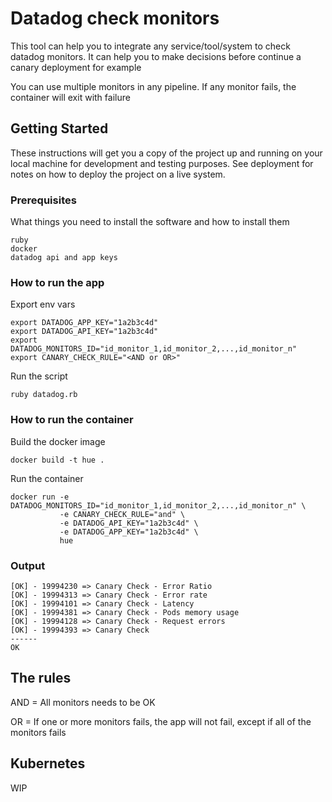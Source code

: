# Datadog check monitors

This tool can help you to integrate any service/tool/system to check datadog monitors. It can help you to make decisions before continue a canary deployment for example

You can use multiple monitors in any pipeline. If any monitor fails, the container will exit with failure


## Getting Started

These instructions will get you a copy of the project up and running on your local machine for development and testing purposes. See deployment for notes on how to deploy the project on a live system.

### Prerequisites

What things you need to install the software and how to install them

```
ruby
docker
datadog api and app keys
```

### How to run the app

Export env vars

```
export DATADOG_APP_KEY="1a2b3c4d"
export DATADOG_API_KEY="1a2b3c4d"
export DATADOG_MONITORS_ID="id_monitor_1,id_monitor_2,...,id_monitor_n"
export CANARY_CHECK_RULE="<AND or OR>"
```

Run the script

```
ruby datadog.rb
```

### How to run the container

Build the docker image

```
docker build -t hue .
```

Run the container

```
docker run -e DATADOG_MONITORS_ID="id_monitor_1,id_monitor_2,...,id_monitor_n" \
           -e CANARY_CHECK_RULE="and" \
           -e DATADOG_API_KEY="1a2b3c4d" \
           -e DATADOG_APP_KEY="1a2b3c4d" \
           hue
```

### Output

```
[OK] - 19994230 => Canary Check - Error Ratio
[OK] - 19994313 => Canary Check - Error rate
[OK] - 19994101 => Canary Check - Latency
[OK] - 19994381 => Canary Check - Pods memory usage
[OK] - 19994128 => Canary Check - Request errors
[OK] - 19994393 => Canary Check
------
OK
```

## The rules

AND = All monitors needs to be OK

OR = If one or more monitors fails, the app will not fail, except if all of the monitors fails

## Kubernetes

WIP
